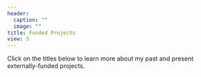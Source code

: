 ```yaml
---
header:
  caption: ""
  image: ""
title: Funded Projects
view: 3
---
```


Click on the titles below to learn more about my past and present externally-funded projects.